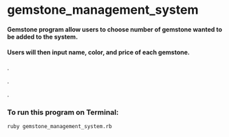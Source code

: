 # gemstone_management_system

#### Gemstone program allow users to choose number of gemstone wanted to be added to the system.
#### Users will then input name, color, and price of each gemstone.
.    

.

.
### To run this program on Terminal:

`ruby gemstone_management_system.rb`
